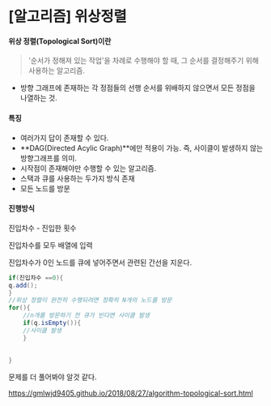 # [알고리즘] 위상정렬



#### 위상 정렬(Topological Sort)이란

> '순서가 정해져 있는 작업'을 차례로 수행해야 할 때, 그 순서를 결정해주기 위해 사용하는 알고리즘.

* 방향 그래프에 존재하는 각 정점들의 선행 순서를 위배하지 않으면서 모든 정점을 나열하는 것.



#### 특징

* 여러가지 답이 존재할 수 있다.
* **DAG(Directed Acylic Graph)**에만 적용이 가능. 즉, 사이클이 발생하지 않는 방향그래프를 의미.
* 시작점이 존재해야만 수행할 수 있는 알고리즘.
* 스택과 큐를 사용하는 두가지 방식 존재
* 모든 노드를 방문



#### 진행방식

진입차수 - 진입한 횟수

진입차수를 모두 배열에 입력

진입차수가 0인 노드를 큐에 넣어주면서 관련된 간선을 지운다.



```java
if(진입차수 ==0){
q.add();
}
//위상 정렬이 완전히 수행되려면 정확히 N개의 노드를 방문 
for(){
    //n개를 방문하기 전 큐가 빈다면 사이클 발생
	if(q.isEmpty()){
	//사이클 발생
	}
    
     
}
```



문제를 더 풀어봐야 알것 같다.

https://gmlwjd9405.github.io/2018/08/27/algorithm-topological-sort.html